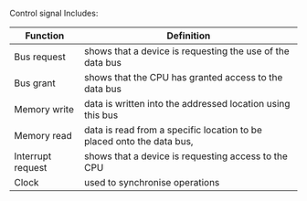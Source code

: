 Control signal Includes:

Function | Definition
--|--
Bus request | shows that a device is requesting the use of the data bus
Bus grant | shows that the CPU has granted access to the data bus
Memory write | data is written into the addressed location using this bus
Memory read | data is read from a specific location to be placed onto the data bus,
Interrupt request |  shows that a device is requesting access to the CPU
Clock | used to synchronise operations
